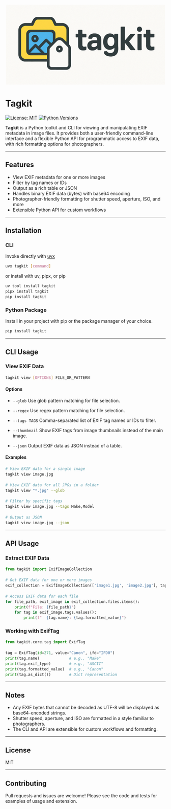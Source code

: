 <!-- markdownlint-disable MD033 MD041 -->
<div align="center">
  <picture>
    <source media="(prefers-color-scheme: dark)" srcset="https://raw.githubusercontent.com/rvforest/tagkit/main/docs/source/_static/logo/tagkit-logo-dark.png" width="500">
<img alt="Tagkit Logo" src="https://raw.githubusercontent.com/rvforest/tagkit/main/docs/source/_static/logo/tagkit-logo-light.png" width="500">
  </picture>
</div>



# Tagkit

[![License: MIT](https://img.shields.io/badge/License-MIT-yellow.svg)](https://opensource.org/licenses/MIT)
[![Python Versions](https://img.shields.io/pypi/pyversions/tagkit.svg)](https://pypi.org/project/tagkit/)

**Tagkit** is a Python toolkit and CLI for viewing and manipulating EXIF metadata in image files. It provides both a user-friendly command-line interface and a flexible Python API for programmatic access to EXIF data, with rich formatting options for photographers.

---

## Features

- View EXIF metadata for one or more images
- Filter by tag names or IDs
- Output as a rich table or JSON
- Handles binary EXIF data (bytes) with base64 encoding
- Photographer-friendly formatting for shutter speed, aperture, ISO, and more
- Extensible Python API for custom workflows

---

## Installation

### CLI

Invoke directly with [uvx](https://docs.astral.sh/uv/#tools)

```bash
uvx tagkit [command]
```

or install with uv, pipx, or pip

```bash
uv tool install tagkit
pipx install tagkit
pip install tagkit
```

### Python Package

Install in your project with pip or the package manager of your choice.

```bash
pip install tagkit
```

---

## CLI Usage

### View EXIF Data

```bash
tagkit view [OPTIONS] FILE_OR_PATTERN
```

#### Options

- `--glob`
  Use glob pattern matching for file selection.

- `--regex`
  Use regex pattern matching for file selection.

- `--tags TAGS`
  Comma-separated list of EXIF tag names or IDs to filter.

- `--thumbnail`
  Show EXIF tags from image thumbnails instead of the main image.

- `--json`
  Output EXIF data as JSON instead of a table.

#### Examples

```bash
# View EXIF data for a single image
tagkit view image.jpg

# View EXIF data for all JPGs in a folder
tagkit view "*.jpg" --glob

# Filter by specific tags
tagkit view image.jpg --tags Make,Model

# Output as JSON
tagkit view image.jpg --json
```

---

## API Usage

### Extract EXIF Data

```python
from tagkit import ExifImageCollection

# Get EXIF data for one or more images
exif_collection = ExifImageCollection(['image1.jpg', 'image2.jpg'], tag_filter=['Make', 'Model'])

# Access EXIF data for each file
for file_path, exif_image in exif_collection.files.items():
    print(f"File: {file_path}")
    for tag in exif_image.tags.values():
        print(f"  {tag.name}: {tag.formatted_value}")
```

### Working with ExifTag

```python
from tagkit.core.tag import ExifTag

tag = ExifTag(id=271, value="Canon", ifd="IFD0")
print(tag.name)             # e.g., "Make"
print(tag.exif_type)        # e.g., "ASCII"
print(tag.formatted_value)  # e.g., "Canon"
print(tag.as_dict())        # Dict representation
```

---

## Notes

- Any EXIF bytes that cannot be decoded as UTF-8 will be displayed as base64-encoded strings.
- Shutter speed, aperture, and ISO are formatted in a style familiar to photographers.
- The CLI and API are extensible for custom workflows and formatting.

---

## License

MIT

---

## Contributing

Pull requests and issues are welcome! Please see the code and tests for examples of usage and extension.
